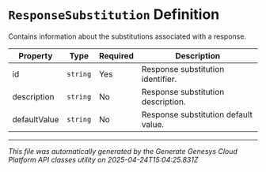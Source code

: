 # `ResponseSubstitution` Definition

Contains information about the substitutions associated with a response.

| Property | Type | Required | Description |
|----------|------|----------|-------------|
| id | `string` | Yes | Response substitution identifier. |
| description | `string` | No | Response substitution description. |
| defaultValue | `string` | No | Response substitution default value. |

---

*This file was automatically generated by the Generate Genesys Cloud Platform API classes utility on 2025-04-24T15:04:25.831Z*